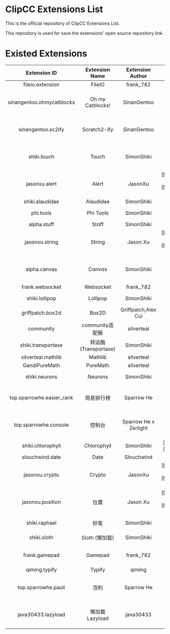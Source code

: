 # ClipCC Extensions List

This is the official repository of ClipCC Extensions List.

This repository is used for save the extensions' open source repository link.

# Existed Extensions

|Extension ID|Extension Name|Extension Author|Extension Repository|
|:---:|:---:|:---:|:---:|
| fileio.extension          | FileIO            | frank_782             |          |
| sinangentoo.ohmycatblocks | Oh my Catblocks!  | SinanGentoo           |[https://github.com/SimonShiki/oh-my-catblocks](https://github.com/SimonShiki/oh-my-catblocks)|
| sinangentoo.sc2ify        | Scratch2-ify      | SinanGentoo           |[https://github.com/SimonShiki/scratch2-ify](https://github.com/SimonShiki/scratch2-ify)|
| shiki.touch               | Touch             | SimonShiki            |[https://github.com/SimonShiki/clipcc-extension-touch](https://github.com/SimonShiki/clipcc-extension-touch)|
| jasonxu.alert             | Alert             | JasonXu               |[https://github.com/JasonXu134590/clipcc-extension-alert](https://github.com/JasonXu134590/clipcc-extension-alert)|
| shiki.alaudidae           | Alaudidae         | SimonShiki            |          |
| phi.tools                 | Phi Tools         | SimonShiki            |[https://github.com/SimonShiki/Phi-tools](https://github.com/SimonShiki/Phi-tools)|
| alpha.stuff               | Stαff             | SimonShiki            |          |
| jasonxu.string            | String            | Jason Xu              |[https://github.com/JasonXu134590/clipcc-extension-string](https://github.com/JasonXu134590/clipcc-extension-string)|
| alpha.canvas              | Cαnvαs            | SimonShiki            |[https://github.com/SimonShiki/alpha-canvas](https://github.com/SimonShiki/alpha-canvas)|
| frank.websocket           | Websocket         | frank_782             |          |
| shiki.lollipop            | Lollipop          | SimonShiki            |[https://github.com/SimonShiki/lollipop](https://github.com/SimonShiki/lollipop)|
| griffpatch.box2d          | Box2D             | Griffpatch,Alex Cui |          |
| community                 | community适配器      | silverteal            |          |
| shiki.transportase        | 转运酶(Transportase) | SimonShiki            |          |
| silverteal.mathlib        | Mathlib           | silverteal            |          |
| GandiPureMath             | PureMath          | silverteal            |          |
| shiki.neurons             | Neurons           | SimonShiki            |[https://github.com/SimonShiki/neurons](https://github.com/SimonShiki/neurons)|
| top.sparrowhe.easier_rank | 简易排行榜             | Sparrow He            |[https://github.com/sparrowhe/clipcc-extension-easier-rank](https://github.com/sparrowhe/clipcc-extension-easier-rank)|
| top.sparrowhe.console     | 控制台               | Sparrow He x Zerlight |[https://github.com/sparrowhe/clipcc-extension-console](https://github.com/sparrowhe/clipcc-extension-console)|
| shiki.chlorophyll         | Chlorophyll       | SimonShiki            |[https://github.com/SimonShiki/chlorophyll](https://github.com/SimonShiki/chlorophyll)|
| slouchwind.date           | Date              | Slouchwind            |          |
| jasonxu.crypto            | Crypto            | JasonXu               |[https://github.com/JasonXu134590/clipcc-extension-crypto](https://github.com/JasonXu134590/clipcc-extension-crypto)|
| jasonxu.position          | 位置                | Jason Xu              |[https://github.com/JasonXu134590/clipcc-extension-position](https://github.com/JasonXu134590/clipcc-extension-position)|
| shiki.raphael             | 妙笔                | SimonShiki            |[https://github.com/SimonShiki/raphael](https://github.com/SimonShiki/raphael)|
| shiki.sloth               | Sloth (懒加载)       | SimonShiki            |[https://github.com/SimonShiki/sloth](https://github.com/SimonShiki/sloth)|
| frank.gamepad             | Gamepad           | frank_782             |[https://github.com/frank-782/clipcc-gamepad](https://github.com/frank-782/clipcc-gamepad)|
| qiming.typify             | Typify            | qiming                |          |
| top.sparrowhe.pauli       | 泡利                | Sparrow He            |[https://github.com/sparrowhe/clipcc-extension-pauli](https://github.com/sparrowhe/clipcc-extension-pauli)|
| java30433.lazyload        | 懒加载 Lazyload      | java30433             |[https://github.com/java30433/Clipccext-LazyLoad](https://github.com/java30433/Clipccext-LazyLoad)|
